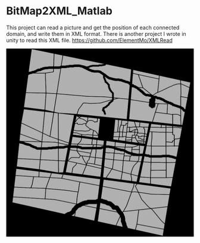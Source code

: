 # BitMap2XML_Matlab
This project can read a picture and get the position of each connected domain, and write them in XML format. There is another project I wrote in unity to read this XML file. https://github.com/ElementMo/XMLRead

![image](Grid.png)